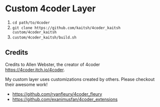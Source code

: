 # Custom 4coder Layer

1. `cd path/to/4coder`
2. `git clone https://github.com/kaitsh/4coder_kaitsh custom/4coder_kaitsh`
3. `custom/4coder_kaitsh/build.sh`

## Credits

Credits to Allen Webster, the creator of 4coder <https://4coder.itch.io/4coder>.

My custom layer uses customizations created by others. Please checkout their awesome work!
- <https://github.com/ryanfleury/4coder_fleury>
- <https://github.com/exanimusfan/4coder_extensions>